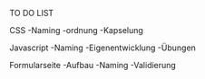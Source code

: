 TO DO LIST

CSS
-Naming
-ordnung
-Kapselung

Javascript
-Naming
-Eigenentwicklung
-Übungen

Formularseite
-Aufbau
-Naming
-Validierung
